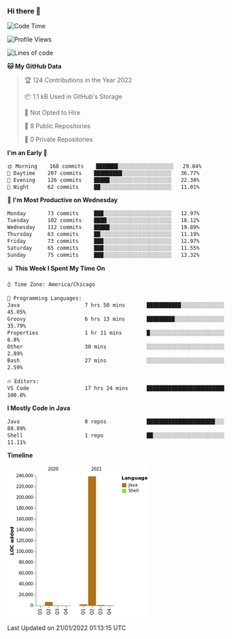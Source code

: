 ### Hi there 👋


<!--START_SECTION:waka-->
![Code Time](http://img.shields.io/badge/Code%20Time-1%2C989%20hrs%2039%20mins-blue)

![Profile Views](http://img.shields.io/badge/Profile%20Views-0-blue)

![Lines of code](https://img.shields.io/badge/From%20Hello%20World%20I%27ve%20Written-249%20Thousand%20lines%20of%20code-blue)

**🐱 My GitHub Data** 

> 🏆 124 Contributions in the Year 2022
 > 
> 📦 1.1 kB Used in GitHub's Storage 
 > 
> 🚫 Not Opted to Hire
 > 
> 📜 8 Public Repositories 
 > 
> 🔑 0 Private Repositories  
 > 
**I'm an Early 🐤** 

```text
🌞 Morning    168 commits    ███████░░░░░░░░░░░░░░░░░░   29.84% 
🌆 Daytime    207 commits    █████████░░░░░░░░░░░░░░░░   36.77% 
🌃 Evening    126 commits    █████░░░░░░░░░░░░░░░░░░░░   22.38% 
🌙 Night      62 commits     ██░░░░░░░░░░░░░░░░░░░░░░░   11.01%

```
📅 **I'm Most Productive on Wednesday** 

```text
Monday       73 commits     ███░░░░░░░░░░░░░░░░░░░░░░   12.97% 
Tuesday      102 commits    ████░░░░░░░░░░░░░░░░░░░░░   18.12% 
Wednesday    112 commits    █████░░░░░░░░░░░░░░░░░░░░   19.89% 
Thursday     63 commits     ██░░░░░░░░░░░░░░░░░░░░░░░   11.19% 
Friday       73 commits     ███░░░░░░░░░░░░░░░░░░░░░░   12.97% 
Saturday     65 commits     ███░░░░░░░░░░░░░░░░░░░░░░   11.55% 
Sunday       75 commits     ███░░░░░░░░░░░░░░░░░░░░░░   13.32%

```


📊 **This Week I Spent My Time On** 

```text
⌚︎ Time Zone: America/Chicago

💬 Programming Languages: 
Java                     7 hrs 50 mins       ███████████░░░░░░░░░░░░░░   45.05% 
Groovy                   6 hrs 13 mins       █████████░░░░░░░░░░░░░░░░   35.79% 
Properties               1 hr 11 mins        █░░░░░░░░░░░░░░░░░░░░░░░░   6.8% 
Other                    30 mins             ░░░░░░░░░░░░░░░░░░░░░░░░░   2.89% 
Bash                     27 mins             ░░░░░░░░░░░░░░░░░░░░░░░░░   2.59%

🔥 Editors: 
VS Code                  17 hrs 24 mins      █████████████████████████   100.0%

```

**I Mostly Code in Java** 

```text
Java                     8 repos             ██████████████████████░░░   88.89% 
Shell                    1 repo              ██░░░░░░░░░░░░░░░░░░░░░░░   11.11%

```


**Timeline**

![Chart not found](https://raw.githubusercontent.com/powercasgamer/powercasgamer/master/charts/bar_graph.png) 


 Last Updated on 21/01/2022 01:13:15 UTC
<!--END_SECTION:waka-->

